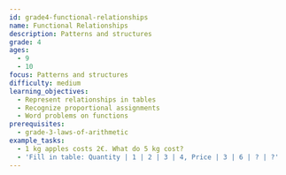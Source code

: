 ```yaml
---
id: grade4-functional-relationships
name: Functional Relationships
description: Patterns and structures
grade: 4
ages:
  - 9
  - 10
focus: Patterns and structures
difficulty: medium
learning_objectives:
  - Represent relationships in tables
  - Recognize proportional assignments
  - Word problems on functions
prerequisites:
  - grade-3-laws-of-arithmetic
example_tasks:
  - 1 kg apples costs 2€. What do 5 kg cost?
  - 'Fill in table: Quantity | 1 | 2 | 3 | 4, Price | 3 | 6 | ? | ?'
---
```

